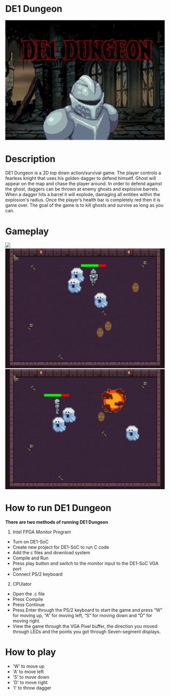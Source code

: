 # DE1 Dungeon
<img src="https://github.com/davidtran001/DE1_Dungeon/blob/main/images/title.png?raw=true">

# Description
DE1 Dungeon is a 2D top down action/survival game. The player controls a fearless knight
that uses his golden dagger to defend himself. Ghost will appear on the map and chase the
player around. In order to defend against the ghost, daggers can be thrown at enemy ghosts
and explosive barrels. When a dagger hits a barrel it will explode, damaging all entities within the explosion's radius. 
Once the player’s health bar is completely red then it is game over. The goal of
the game is to kill ghosts and survive as long as you can.

# Gameplay
<img src="https://github.com/davidtran001/DE1_Dungeon/blob/main/images/gameplay.gif?raw=true">
<img src="https://github.com/davidtran001/DE1_Dungeon/blob/main/images/gameplay.png?raw=true">
<img src="https://github.com/davidtran001/DE1_Dungeon/blob/main/images/gameplay2.png?raw=true">

# How to run DE1 Dungeon
**There are two methods of running DE1 Dungeon**
1. Intel FPGA Monitor Program
- Turn on DE1-SoC 
- Create new project for DE1-SoC to run C code
- Add the c files and download system
- Compile and Run
- Press play button and switch to the monitor input to the DE1-SoC VGA port
- Connect PS/2 keyboard

2. CPUlator
- Open the .c file
- Press Compile
- Press Continue
- Press Enter through the PS/2 keyboard to start the game and press “W” for
moving up, “A” for moving left, “S” for moving down and “D” for moving right.
- View the game through the VGA Pixel buffer, the direction you moved through
LEDs and the points you got through Seven-segment displays.

# How to play
- 'W' to move up
- 'A' to move left
- 'S' to move down
- 'D' to move right
- 'I' to throw dagger
